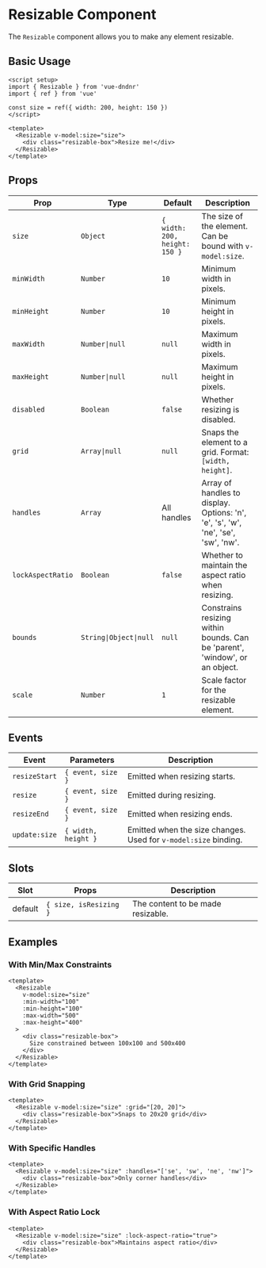 # Resizable Component

The `Resizable` component allows you to make any element resizable.

## Basic Usage

<ResizableDemo />

```vue
<script setup>
import { Resizable } from 'vue-dndnr'
import { ref } from 'vue'

const size = ref({ width: 200, height: 150 })
</script>

<template>
  <Resizable v-model:size="size">
    <div class="resizable-box">Resize me!</div>
  </Resizable>
</template>
```

## Props

| Prop | Type | Default | Description |
|------|------|---------|-------------|
| `size` | `Object` | `{ width: 200, height: 150 }` | The size of the element. Can be bound with `v-model:size`. |
| `minWidth` | `Number` | `10` | Minimum width in pixels. |
| `minHeight` | `Number` | `10` | Minimum height in pixels. |
| `maxWidth` | `Number\|null` | `null` | Maximum width in pixels. |
| `maxHeight` | `Number\|null` | `null` | Maximum height in pixels. |
| `disabled` | `Boolean` | `false` | Whether resizing is disabled. |
| `grid` | `Array\|null` | `null` | Snaps the element to a grid. Format: `[width, height]`. |
| `handles` | `Array` | All handles | Array of handles to display. Options: 'n', 'e', 's', 'w', 'ne', 'se', 'sw', 'nw'. |
| `lockAspectRatio` | `Boolean` | `false` | Whether to maintain the aspect ratio when resizing. |
| `bounds` | `String\|Object\|null` | `null` | Constrains resizing within bounds. Can be 'parent', 'window', or an object. |
| `scale` | `Number` | `1` | Scale factor for the resizable element. |

## Events

| Event | Parameters | Description |
|-------|------------|-------------|
| `resizeStart` | `{ event, size }` | Emitted when resizing starts. |
| `resize` | `{ event, size }` | Emitted during resizing. |
| `resizeEnd` | `{ event, size }` | Emitted when resizing ends. |
| `update:size` | `{ width, height }` | Emitted when the size changes. Used for `v-model:size` binding. |

## Slots

| Slot | Props | Description |
|------|-------|-------------|
| default | `{ size, isResizing }` | The content to be made resizable. |

## Examples

### With Min/Max Constraints

```vue
<template>
  <Resizable
    v-model:size="size"
    :min-width="100"
    :min-height="100"
    :max-width="500"
    :max-height="400"
  >
    <div class="resizable-box">
      Size constrained between 100x100 and 500x400
    </div>
  </Resizable>
</template>
```

### With Grid Snapping

```vue
<template>
  <Resizable v-model:size="size" :grid="[20, 20]">
    <div class="resizable-box">Snaps to 20x20 grid</div>
  </Resizable>
</template>
```

### With Specific Handles

```vue
<template>
  <Resizable v-model:size="size" :handles="['se', 'sw', 'ne', 'nw']">
    <div class="resizable-box">Only corner handles</div>
  </Resizable>
</template>
```

### With Aspect Ratio Lock

```vue
<template>
  <Resizable v-model:size="size" :lock-aspect-ratio="true">
    <div class="resizable-box">Maintains aspect ratio</div>
  </Resizable>
</template>
```

